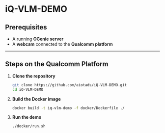# iQ-VLM-DEMO

## Prerequisites

* A running **OGenie server**
* A **webcam** connected to the **Qualcomm platform**

---

## Steps on the Qualcomm Platform

1. **Clone the repository**

   ```bash
   git clone https://github.com/aiotads/iQ-VLM-DEMO.git
   cd iQ-VLM-DEMO
   ```

2. **Build the Docker image**

   ```bash
   docker build -t iq-vlm-demo -f docker/Dockerfile ./
   ```

3. **Run the demo**

   ```bash
   ./docker/run.sh
   ```